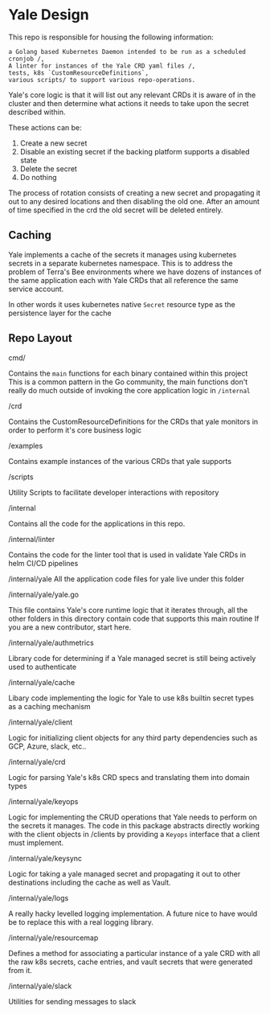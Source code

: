 # Yale Design

This repo is responsible for housing the following information:

    a Golang based Kubernetes Daemon intended to be run as a scheduled cronjob /,
    A linter for instances of the Yale CRD yaml files /,
    tests, k8s `CustomResourceDefinitions`,
    various scripts/ to support various repo-operations.

Yale's core logic is that it will list out any relevant CRDs it is aware of in the cluster
and then determine what actions it needs to take upon the secret described within.

These actions can be:
1. Create a new secret
2. Disable an existing secret if the backing platform supports a disabled state
3. Delete the secret
4. Do nothing

The process of rotation consists of creating a new secret and propagating it out to any desired locations
and then disabling the old one. After an amount of time specified in the crd the old secret will be deleted entirely.


## Caching

Yale implements a cache of the secrets it manages using kubernetes secrets in a separate kubernetes namespace.
This is to address the problem of Terra's Bee environments where we have dozens of instances of the same application
each with Yale CRDs that all reference the same service account.

In other words it uses kubernetes native `Secret` resource type as the persistence layer for the cache

## Repo Layout

cmd/

Contains the `main` functions for each binary contained within this project
This is a common pattern in the Go community, the main functions don't really do much
outside of invoking the core application logic in `/internal`

/crd

Contains the CustomResourceDefinitions for the CRDs that yale monitors in order to perform it's core business logic

/examples

Contains example instances of the various CRDs that yale supports

/scripts

Utility Scripts to facilitate developer interactions with repository

/internal

Contains all the code for the applications in this repo.

/internal/linter

Contains the code for the linter tool that is used in validate Yale CRDs in helm CI/CD pipelines

/internal/yale
All the application code files for yale live under this folder

/internal/yale/yale.go

This file contains Yale's core runtime logic that it iterates through, all the other folders in this directory contain code that supports this main routine
If you are a new contributor, start here.

/internal/yale/authmetrics

Library code for determining if a Yale managed secret is still being actively used to authenticate

/internal/yale/cache

Libary code implementing the logic for Yale to use k8s builtin secret types as a caching mechanism

/internal/yale/client

Logic for initializing client objects for any third party dependencies such as GCP, Azure, slack, etc..

/internal/yale/crd

Logic for parsing Yale's k8s CRD specs and translating them into domain types

/internal/yale/keyops

Logic for implementing the CRUD operations that Yale needs to perform on the secrets it manages.
The code in this package abstracts directly working with the client objects in /clients by providing
a `Keyops` interface that a client must implement.

/internal/yale/keysync

Logic for taking a yale managed secret and propagating it out to other destinations including the cache
as well as Vault.

/internal/yale/logs

A really hacky levelled logging implementation. A future nice to have would be to replace this with a real
logging library.

/internal/yale/resourcemap

Defines a method for associating a particular instance of a yale CRD with all the raw k8s secrets, cache entries, and vault secrets that were generated from it.

/internal/yale/slack

Utilities for sending messages to slack
